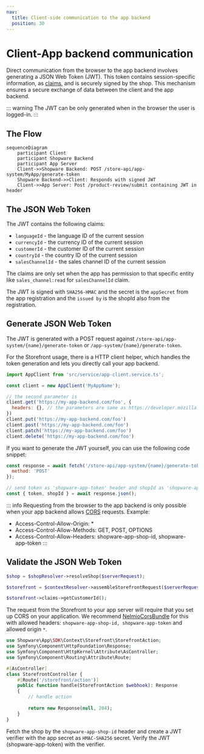```yaml
---
nav:
  title: Client-side communication to the app backend
  position: 30
---
```


# Client-App backend communication

Direct communication from the browser to the app backend involves generating a JSON Web Token (JWT).
This token contains session-specific information, as [claims](#the-json-web-token), and is securely signed by the shop.
This mechanism ensures a secure exchange of data between the client and the app backend.

::: warning
The JWT can be only generated when in the browser the user is logged-in.
:::

## The Flow

```mermaid
sequenceDiagram
    participant Client
    participant Shopware Backend
    participant App Server
    Client->>Shopware Backend: POST /store-api/app-system/MyApp/generate-token
    Shopware Backend->>Client: Responds with signed JWT
    Client->>App Server: Post /product-review/submit containing JWT in header
```

## The JSON Web Token

The JWT contains the following claims:

- `languageId` - the language ID of the current session
- `currencyId` - the currency ID of the current session
- `customerId` - the customer ID of the current session
- `countryId` - the country ID of the current session
- `salesChannelId` - the sales channel ID of the current session

The claims are only set when the app has permission to that specific entity like `sales_channel:read` for `salesChannelId` claim.

The JWT is signed with `SHA256-HMAC` and the secret is the `appSecret` from the app registration and the `issued by` is the shopId also from the registration.

## Generate JSON Web Token

The JWT is generated with a POST request against `/store-api/app-system/{name}/generate-token` or `/app-system/{name}/generate-token`.

<Tabs>

<Tab title="Storefront">

For the Storefront usage, there is a HTTP client helper, which handles the token generation and lets you directly call your app backend.

```javascript
import AppClient from 'src/service/app-client.service.ts';

const client = new AppClient('MyAppName');

// the second parameter is 
client.get('https://my-app-backend.com/foo', {
  headers: {}, // the parameters are same as https://developer.mozilla.org/en-US/docs/Web/API/Fetch_API/Using_Fetch
})
client.put('https://my-app-backend.com/foo')
client.post('https://my-app-backend.com/foo')
client.patch('https://my-app-backend.com/foo')
client.delete('https://my-app-backend.com/foo')
```

</Tab>

<Tab title="Custom">

If you want to generate the JWT yourself, you can use the following code snippet:

```javascript
const response = await fetch('/store-api/app-system/{name}/generate-token', {
  method: 'POST'
});

// send token as 'shopware-app-token' header and shopId as 'shopware-app-shop-id' header to your app server.
const { token, shopId } = await response.json();
```

</Tab>

</Tabs>

::: info
Requesting from the browser to the app backend is only possible when your app backend allows [CORS](https://developer.mozilla.org/en-US/docs/Web/HTTP/CORS) requests. Example:

- Access-Control-Allow-Origin: *
- Access-Control-Allow-Methods: GET, POST, OPTIONS
- Access-Control-Allow-Headers: shopware-app-shop-id, shopware-app-token
:::

## Validate the JSON Web Token

<Tabs>

<Tab title="App PHP SDK">

```php
$shop = $shopResolver->resolveShop($serverRequest);

$storefront = $contextResolver->assembleStorefrontRequest($serverRequest, $shop);

$storefront->claims->getCustomerId();
```

</Tab>

<Tab title="Symfony Bundle">

The request from the Storefront to your app server will require that you set up CORS on your application.
We recommend [NelmioCorsBundle](https://symfony.com/bundles/NelmioCorsBundle/current/index.html) for this with allowed headers:
`shopware-app-shop-id, shopware-app-token` and allowed origin `*`.

```php
use Shopware\App\SDK\Context\Storefront\StorefrontAction;
use Symfony\Component\HttpFoundation\Response;
use Symfony\Component\HttpKernel\Attribute\AsController;
use Symfony\Component\Routing\Attribute\Route;

#[AsController]
class StorefrontController {
    #[Route('/storefront/action')]
    public function handle(StorefrontAction $webhook): Response
    {
        // handle action
        
        return new Response(null, 204);
    }
}
```

</Tab>

<Tab title="Custom">

Fetch the shop by the `shopware-app-shop-id` header and create a JWT verifier with the app secret as `HMAC-SHA256` secret.
Verify the JWT (shopware-app-token) with the verifier.

</Tab>

</Tabs>
